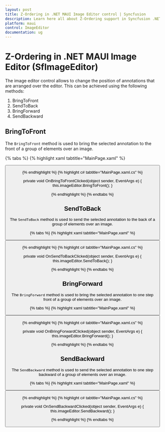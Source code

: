 ```yaml
---
layout: post
title: Z-Ordering in .NET MAUI Image Editor control | Syncfusion
description: Learn here all about Z-Ordering support in Syncfusion .NET MAUI Image Editor(SfImageEditor) control.
platform: maui
control: ImageEditor
documentation: ug
---
```


# Z-Ordering in .NET MAUI Image Editor (SfImageEditor)

The image editor control allows to change the position of annotations that are arranged over the editor. This can be achieved using the following methods:

1. BringToFront
2. SendToBack
3. BringForward
4. SendBackward

## BringToFront

The `BringToFront` method is used to bring the selected annotation to the front of a group of elements over an image.

{% tabs %}
{% highlight xaml tabtitle="MainPage.xaml" %}

   <Grid RowDefinitions="0.9*, 0.1*">
        <imageEditor:SfImageEditor x:Name="imageEditor"
                                   Source="image.jpeg" />
        <Button Grid.Row="1"
                Text = "BringToFront"  
                Clicked="OnBringToFrontClicked" />
    </Grid>  

{% endhighlight %}
{% highlight c# tabtitle="MainPage.xaml.cs" %}

   private void OnBringToFrontClicked(object sender, EventArgs e)
   {
      this.imageEditor.BringToFront();
   }

{% endhighlight %}
{% endtabs %}

## SendToBack

The `SendToBack` method is used to send the selected annotation to the back of a group of elements over an image.

{% tabs %}
{% highlight xaml tabtitle="MainPage.xaml" %}

   <Grid RowDefinitions="0.9*, 0.1*">
        <imageEditor:SfImageEditor x:Name="imageEditor"
                                   Source="image.jpeg" />
        <Button Grid.Row="1"
                Text = "SendToBack"  
                Clicked="OnSendToBackClicked" />
    </Grid>  

{% endhighlight %}
{% highlight c# tabtitle="MainPage.xaml.cs" %}

   private void OnSendToBackClicked(object sender, EventArgs e)
   {
      this.imageEditor.SendToBack();
   }

{% endhighlight %}
{% endtabs %}

## BringForward

The `BringForward` method is used to bring the selected annotation to one step front of a group of elements over an image.

{% tabs %}
{% highlight xaml tabtitle="MainPage.xaml" %}

   <Grid RowDefinitions="0.9*, 0.1*">
        <imageEditor:SfImageEditor x:Name="imageEditor"
                                   Source="image.jpeg" />
        <Button Grid.Row="1"
                Text = "BringForward"  
                Clicked="OnBringForwardClicked" />
    </Grid>  

{% endhighlight %}
{% highlight c# tabtitle="MainPage.xaml.cs" %}

   private void OnBringForwardClicked(object sender, EventArgs e)
   {
      this.imageEditor.BringForward();
   }

{% endhighlight %}
{% endtabs %}

## SendBackward

The `SendBackward` method is used to send the selected annotation to one step backward of a group of elements over an image.

{% tabs %}
{% highlight xaml tabtitle="MainPage.xaml" %}

   <Grid RowDefinitions="0.9*, 0.1*">
        <imageEditor:SfImageEditor x:Name="imageEditor"
                                   Source="image.jpeg" />
        <Button Grid.Row="1"
                Text = "SendBackward"  
                Clicked="OnSendBackwardClicked" />
    </Grid>  

{% endhighlight %}
{% highlight c# tabtitle="MainPage.xaml.cs" %}

   private void OnSendBackwardClicked(object sender, EventArgs e)
   {
      this.imageEditor.SendBackward();
   }

{% endhighlight %}
{% endtabs %}

